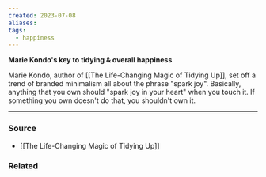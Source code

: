 ```yaml
---
created: 2023-07-08
aliases: 
tags:
  - happiness
---
```

**Marie Kondo's key to tidying & overall happiness**

Marie Kondo, author of [[The Life-Changing Magic of Tidying Up]], set off a trend of branded minimalism all about the phrase "spark joy". Basically, anything that you own should "spark joy in your heart" when you touch it. If something you own doesn't do that, you shouldn't own it.

---

### Source
- [[The Life-Changing Magic of Tidying Up]]

### Related